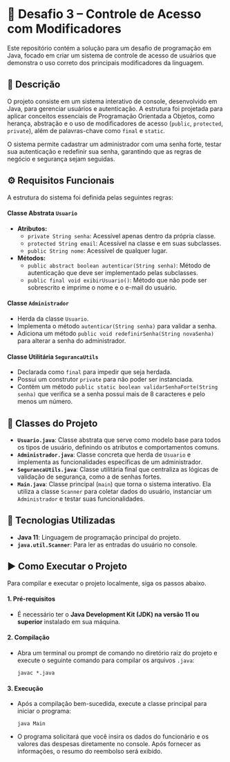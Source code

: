 # 🚀 Desafio 3 – Controle de Acesso com Modificadores

Este repositório contém a solução para um desafio de programação em Java, focado em criar um sistema de controle de acesso de usuários que demonstra o uso correto dos principais modificadores da linguagem.

## 📝 Descrição

O projeto consiste em um sistema interativo de console, desenvolvido em Java, para gerenciar usuários e autenticação. A estrutura foi projetada para aplicar conceitos essenciais de Programação Orientada a Objetos, como herança, abstração e o uso de modificadores de acesso (`public`, `protected`, `private`), além de palavras-chave como `final` e `static`.

O sistema permite cadastrar um administrador com uma senha forte, testar sua autenticação e redefinir sua senha, garantindo que as regras de negócio e segurança sejam seguidas.

## ⚙️ Requisitos Funcionais

A estrutura do sistema foi definida pelas seguintes regras:

#### Classe Abstrata `Usuario`
-   **Atributos:**
    -   `private String senha`: Acessível apenas dentro da própria classe.
    -   `protected String email`: Acessível na classe e em suas subclasses.
    -   `public String nome`: Acessível de qualquer lugar.
-   **Métodos:**
    -   `public abstract boolean autenticar(String senha)`: Método de autenticação que deve ser implementado pelas subclasses.
    -   `public final void exibirUsuario()`: Método que não pode ser sobrescrito e imprime o nome e o e-mail do usuário.

#### Classe `Administrador`
-   Herda da classe `Usuario`.
-   Implementa o método `autenticar(String senha)` para validar a senha.
-   Adiciona um método `public void redefinirSenha(String novaSenha)` para alterar a senha do administrador.

#### Classe Utilitária `SegurancaUtils`
-   Declarada como `final` para impedir que seja herdada.
-   Possui um construtor `private` para não poder ser instanciada.
-   Contém um método `public static boolean validarSenhaForte(String senha)` que verifica se a senha possui mais de 8 caracteres e pelo menos um número.

## 🚀 Classes do Projeto

-   **`Usuario.java`**: Classe abstrata que serve como modelo base para todos os tipos de usuário, definindo os atributos e comportamentos comuns.
-   **`Administrador.java`**: Classe concreta que herda de `Usuario` e implementa as funcionalidades específicas de um administrador.
-   **`SegurancaUtils.java`**: Classe utilitária final que centraliza as lógicas de validação de segurança, como a de senhas fortes.
-   **`Main.java`**: Classe principal (`main`) que torna o sistema interativo. Ela utiliza a classe `Scanner` para coletar dados do usuário, instanciar um `Administrador` e testar suas funcionalidades.

## 🔧 Tecnologias Utilizadas

-   **Java 11**: Linguagem de programação principal do projeto.
-   **`java.util.Scanner`**: Para ler as entradas do usuário no console.

## ▶️ Como Executar o Projeto

Para compilar e executar o projeto localmente, siga os passos abaixo.

#### 1. Pré-requisitos

-   É necessário ter o **Java Development Kit (JDK) na versão 11 ou superior** instalado em sua máquina.

#### 2. Compilação

-   Abra um terminal ou prompt de comando no diretório raiz do projeto e execute o seguinte comando para compilar os arquivos `.java`:
    ```shell
    javac *.java
    ```

#### 3. Execução

-   Após a compilação bem-sucedida, execute a classe principal para iniciar o programa:
    ```shell
    java Main
    ```
-   O programa solicitará que você insira os dados do funcionário e os valores das despesas diretamente no console. Após fornecer as informações, o resumo do reembolso será exibido.



